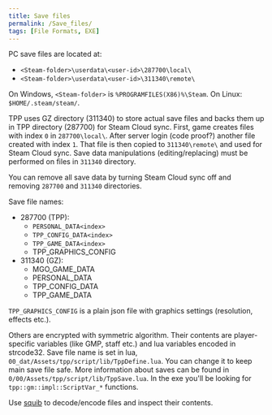 ```yaml
---
title: Save files
permalink: /Save_files/
tags: [File Formats, EXE]
---
```


PC save files are located at:
  - `<Steam-folder>\userdata\<user-id>\287700\local\`
  - `<Steam-folder>\userdata\<user-id>\311340\remote\`

On Windows, `<Steam-folder>` is `%PROGRAMFILES(X86)%\Steam`. On Linux: `$HOME/.steam/steam/`.

TPP uses GZ directory (311340) to store actual save files and backs them up in TPP directory (287700) for Steam Cloud sync.
First, game creates files with index `0` in `287700\local\`. After server login (code proof?) another file created with 
index `1`. That file is then copied to `311340\remote\` and used for Steam Cloud sync. Save data manipulations (editing/replacing)
must be performed on files in `311340` directory.

You can remove all save data by turning Steam Cloud sync off and removing `287700` and `311340` directories.

Save file names:
  - 287700 (TPP):
    - `PERSONAL_DATA<index>`
    - `TPP_CONFIG_DATA<index>`
    - `TPP_GAME_DATA<index>`
    - TPP_GRAPHICS_CONFIG
  - 311340 (GZ):
    - MGO_GAME_DATA
    - PERSONAL_DATA
    - TPP_CONFIG_DATA
    - TPP_GAME_DATA

`TPP_GRAPHICS_CONFIG` is a plain json file with graphics settings (resolution, effects etc.).

Others are encrypted with symmetric algorithm. Their contents are player-specific variables (like GMP, staff etc.) and 
lua variables encoded in strcode32. Save file name is set in lua, `00_dat/Assets/tpp/script/lib/TppDefine.lua`.
You can change it to keep main save file safe. More information about saves can be found in `0/00/Assets/tpp/script/lib/TppSave.lua`.
In the exe you'll be looking for `tpp::gm::impl::ScriptVar_*` functions.

Use [squib](https://github.com/unknown321/squib) to decode/encode files and inspect their contents.
